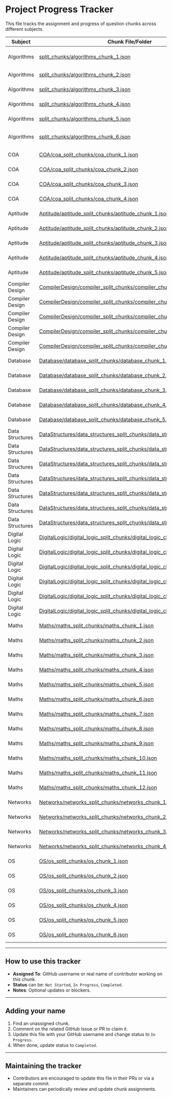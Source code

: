 # Project Progress Tracker

This file tracks the assignment and progress of question chunks across different subjects.

| Subject     | Chunk File/Folder           | Assigned To  | Status          | Notes                          |
|-------------|----------------------------|--------------|-----------------|-------------------------------|
| Algorithms  | [split_chunks/algorithms_chunk_1.json](Algorithms\split_chunks\algorithms_chunk_1.json) | [@Razen04](https://github.com/Razen04)   | Completed | Validated and Merged  |
| Algorithms  | [split_chunks/algorithms_chunk_2.json](Algorithms\split_chunks\algorithms_chunk_2.json) | [@Karan3431](https://github.com/Karan3431)   | In Progress     |                               |
| Algorithms  | [split_chunks/algorithms_chunk_3.json](Algorithms\split_chunks\algorithms_chunk_3.json) | [@gloooomed](https://github.com/gloooomed)   | In Progress     |   |
| Algorithms  | [split_chunks/algorithms_chunk_4.json](Algorithms\split_chunks\algorithms_chunk_4.json) | Unassigned   | Not Started     |                               |
| Algorithms  | [split_chunks/algorithms_chunk_5.json](Algorithms\split_chunks\algorithms_chunk_6.json) | Unassigned   | Not Started     |   |
| Algorithms  | [split_chunks/algorithms_chunk_6.json](Algorithms\split_chunks\algorithms_chunk_6.json) | [@Razen04](https://github.com/Razen04)   | Not Started    | Validated and Merged               |
| COA  | [COA/coa_split_chunks/coa_chunk_1.json](COA/coa_split_chunks/coa_chunk_1.json) | Unassigned   | Not Started    |                |
| COA  | [COA/coa_split_chunks/coa_chunk_2.json](COA/coa_split_chunks/coa_chunk_2.json) | Unassigned   | Not Started    |                |
| COA  | [COA/coa_split_chunks/coa_chunk_3.json](COA/coa_split_chunks/coa_chunk_3.json) | Unassigned   | Not Started    |                |
| COA  | [COA/coa_split_chunks/coa_chunk_4.json](COA/coa_split_chunks/coa_chunk_4.json) | [@Razen04](https://github.com/Razen04)   | In Progress    |                |
| Aptitude  | [Aptitude/aptitude_split_chunks/aptitude_chunk_1.json](Aptitude/aptitude_split_chunks/aptitude_chunk_1.json) | Unassigned   | Not Started    |                |
| Aptitude  | [Aptitude/aptitude_split_chunks/aptitude_chunk_2.json](Aptitude/aptitude_split_chunks/aptitude_chunk_2.json) | Unassigned   | Not Started    |                |
| Aptitude  | [Aptitude/aptitude_split_chunks/aptitude_chunk_3.json](Aptitude/aptitude_split_chunks/aptitude_chunk_3.json) | Unassigned   | Not Started    |                |
| Aptitude  | [Aptitude/aptitude_split_chunks/aptitude_chunk_4.json](Aptitude/aptitude_split_chunks/aptitude_chunk_4.json) | Unassigned   | Not Started    |                |
| Aptitude  | [Aptitude/aptitude_split_chunks/aptitude_chunk_5.json](Aptitude/aptitude_split_chunks/aptitude_chunk_5.json) | Unassigned   | Not Started    |                |
| Compiler Design  | [CompilerDesign/compiler_split_chunks/compiler_chunk_1.json](CompilerDesign/compiler_split_chunks/compiler_chunk_1.json) | Unassigned   | Not Started    |                |
| Compiler Design  | [CompilerDesign/compiler_split_chunks/compiler_chunk_2.json](CompilerDesign/compiler_split_chunks/compiler_chunk_2.json) | Unassigned   | Not Started    |                |
| Compiler Design  | [CompilerDesign/compiler_split_chunks/compiler_chunk_3.json](CompilerDesign/compiler_split_chunks/compiler_chunk_3.json) | Unassigned   | Not Started    |                |
| Compiler Design  | [CompilerDesign/compiler_split_chunks/compiler_chunk_4.json](CompilerDesign/compiler_split_chunks/compiler_chunk_4.json) | Unassigned   | Not Started    |                |
| Compiler Design  | [CompilerDesign/compiler_split_chunks/compiler_chunk_5.json](CompilerDesign/compiler_split_chunks/compiler_chunk_5.json) | Unassigned   | Not Started    |                |
| Database  | [Database/database_split_chunks/database_chunk_1.json](Database/database_split_chunks/database_chunk_1.json) | Unassigned   | Not Started    |                |
| Database  | [Database/database_split_chunks/database_chunk_2.json](Database/database_split_chunks/database_chunk_2.json) | Unassigned   | Not Started    |                |
| Database  | [Database/database_split_chunks/database_chunk_3.json](Database/database_split_chunks/database_chunk_3.json) | Unassigned   | Not Started    |                |
| Database  | [Database/database_split_chunks/database_chunk_4.json](Database/database_split_chunks/database_chunk_4.json) | Unassigned   | Not Started    |                |
| Database  | [Database/database_split_chunks/database_chunk_5.json](Database/database_split_chunks/database_chunk_5.json) | Unassigned   | Not Started    |                |
| Data Structures  | [DataStructures/data_structures_split_chunks/data_structures_chunk_1.json](DataStructures/data_structures_split_chunks/data_structures_chunk_1.json) | Unassigned   | Not Started    |                |
| Data Structures  | [DataStructures/data_structures_split_chunks/data_structures_chunk_2.json](DataStructures/data_structures_split_chunks/data_structures_chunk_2.json) | Unassigned   | Not Started    |                |
| Data Structures  | [DataStructures/data_structures_split_chunks/data_structures_chunk_3.json](DataStructures/data_structures_split_chunks/data_structures_chunk_3.json) | Unassigned   | Not Started    |                |
| Data Structures  | [DataStructures/data_structures_split_chunks/data_structures_chunk_4.json](DataStructures/data_structures_split_chunks/data_structures_chunk_4.json) | Unassigned   | Not Started    |                |
| Data Structures  | [DataStructures/data_structures_split_chunks/data_structures_chunk_5.json](DataStructures/data_structures_split_chunks/data_structures_chunk_5.json) | Unassigned   | Not Started    |                |
| Data Structures  | [DataStructures/data_structures_split_chunks/data_structures_chunk_6.json](DataStructures/data_structures_split_chunks/data_structures_chunk_6.json) | Unassigned   | Not Started    |                |
| Data Structures  | [DataStructures/data_structures_split_chunks/data_structures_chunk_7.json](DataStructures/data_structures_split_chunks/data_structures_chunk_7.json) | Unassigned   | Not Started    |                |
| Digital Logic  | [DigitalLogic/digital_logic_split_chunks/digital_logic_chunk_1.json](DigitalLogic/digital_logic_split_chunks/digital_logic_chunk_1.json) | Unassigned   | Not Started    |                |
| Digital Logic  | [DigitalLogic/digital_logic_split_chunks/digital_logic_chunk_2.json](DigitalLogic/digital_logic_split_chunks/digital_logic_chunk_2.json) | Unassigned   | Not Started    |                |
| Digital Logic  | [DigitalLogic/digital_logic_split_chunks/digital_logic_chunk_3.json](DigitalLogic/digital_logic_split_chunks/digital_logic_chunk_3.json) | Unassigned   | Not Started    |                |
| Digital Logic  | [DigitalLogic/digital_logic_split_chunks/digital_logic_chunk_4.json](DigitalLogic/digital_logic_split_chunks/digital_logic_chunk_4.json) | Unassigned   | Not Started    |                |
| Digital Logic  | [DigitalLogic/digital_logic_split_chunks/digital_logic_chunk_5.json](DigitalLogic/digital_logic_split_chunks/digital_logic_chunk_5.json) | Unassigned   | Not Started    |                |
| Digital Logic  | [DigitalLogic/digital_logic_split_chunks/digital_logic_chunk_6.json](DigitalLogic/digital_logic_split_chunks/digital_logic_chunk_6.json) | Unassigned   | Not Started    |                |
| Maths  | [Maths/maths_split_chunks/maths_chunk_1.json](Maths/maths_split_chunks/maths_chunk_1.json) | Unassigned   | Not Started    |                |
| Maths  | [Maths/maths_split_chunks/maths_chunk_2.json](Maths/maths_split_chunks/maths_chunk_2.json) | Unassigned   | Not Started    |                |
| Maths  | [Maths/maths_split_chunks/maths_chunk_3.json](Maths/maths_split_chunks/maths_chunk_3.json) | Unassigned   | Not Started    |                |
| Maths  | [Maths/maths_split_chunks/maths_chunk_4.json](Maths/maths_split_chunks/maths_chunk_4.json) | Unassigned   | Not Started    |                |
| Maths  | [Maths/maths_split_chunks/maths_chunk_5.json](Maths/maths_split_chunks/maths_chunk_5.json) | Unassigned   | Not Started    |                |
| Maths  | [Maths/maths_split_chunks/maths_chunk_6.json](Maths/maths_split_chunks/maths_chunk_6.json) | Unassigned   | Not Started    |                |
| Maths  | [Maths/maths_split_chunks/maths_chunk_7.json](Maths/maths_split_chunks/maths_chunk_7.json) | Unassigned   | Not Started    |                |
| Maths  | [Maths/maths_split_chunks/maths_chunk_8.json](Maths/maths_split_chunks/maths_chunk_8.json) | Unassigned   | Not Started    |                |
| Maths  | [Maths/maths_split_chunks/maths_chunk_9.json](Maths/maths_split_chunks/maths_chunk_9.json) | Unassigned   | Not Started    |                |
| Maths  | [Maths/maths_split_chunks/maths_chunk_10.json](Maths/maths_split_chunks/maths_chunk_10.json) | Unassigned   | Not Started    |                |
| Maths  | [Maths/maths_split_chunks/maths_chunk_11.json](Maths/maths_split_chunks/maths_chunk_11.json) | Unassigned   | Not Started    |                |
| Maths  | [Maths/maths_split_chunks/maths_chunk_12.json](Maths/maths_split_chunks/maths_chunk_12.json) | Unassigned   | Not Started    |                |
| Networks  | [Networks/networks_split_chunks/networks_chunk_1.json](Networks/networks_split_chunks/networks_chunk_1.json) | Unassigned   | Not Started    |                |
| Networks  | [Networks/networks_split_chunks/networks_chunk_2.json](Networks/networks_split_chunks/networks_chunk_2.json) | Unassigned   | Not Started    |                |
| Networks  | [Networks/networks_split_chunks/networks_chunk_3.json](Networks/networks_split_chunks/networks_chunk_3.json) | Unassigned   | Not Started    |                |
| Networks  | [Networks/networks_split_chunks/networks_chunk_4.json](Networks/networks_split_chunks/networks_chunk_4.json) | Unassigned   | Not Started    |                |
| OS  | [OS/os_split_chunks/os_chunk_1.json](OS/os_split_chunks/os_chunk_1.json) | Unassigned   | Not Started    |                |
| OS  | [OS/os_split_chunks/os_chunk_2.json](OS/os_split_chunks/os_chunk_2.json) | Unassigned   | Not Started    |                |
| OS  | [OS/os_split_chunks/os_chunk_3.json](OS/os_split_chunks/os_chunk_3.json) | Unassigned   | Not Started    |                |
| OS  | [OS/os_split_chunks/os_chunk_4.json](OS/os_split_chunks/os_chunk_4.json) | Unassigned   | Not Started    |                |
| OS  | [OS/os_split_chunks/os_chunk_5.json](OS/os_split_chunks/os_chunk_5.json) | Unassigned   | Not Started    |                |
| OS  | [OS/os_split_chunks/os_chunk_6.json](OS/os_split_chunks/os_chunk_6.json) | Unassigned   | Not Started    |                |
---

## How to use this tracker

- **Assigned To**: GitHub username or real name of contributor working on this chunk.
- **Status** can be: `Not Started`, `In Progress`, `Completed`.
- **Notes**: Optional updates or blockers.

---

## Adding your name

1. Find an unassigned chunk.
2. Comment on the related GitHub Issue or PR to claim it.
3. Update this file with your GitHub username and change status to `In Progress`.
4. When done, update status to `Completed`.

---

## Maintaining the tracker

- Contributors are encouraged to update this file in their PRs or via a separate commit.
- Maintainers can periodically review and update chunk assignments.

